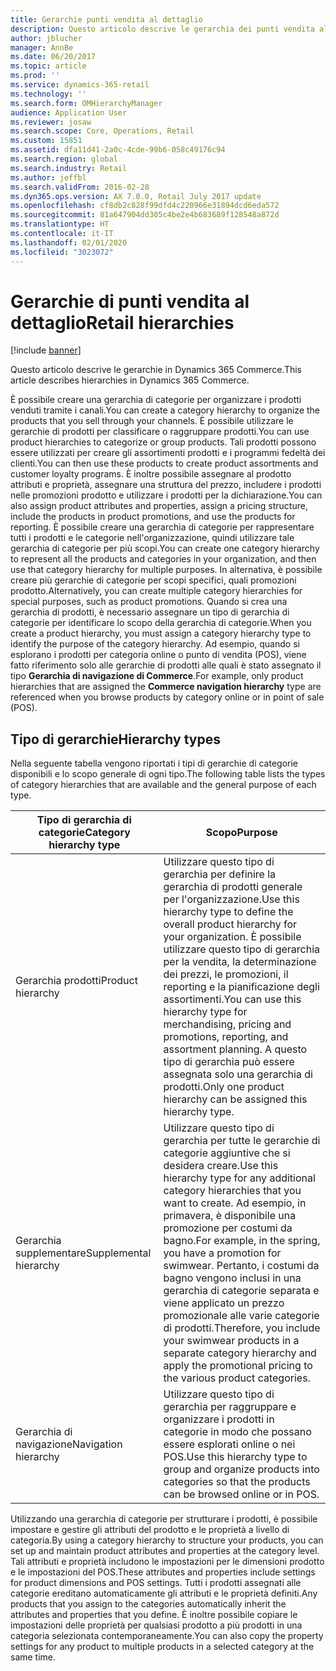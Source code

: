 ```yaml
---
title: Gerarchie punti vendita al dettaglio
description: Questo articolo descrive le gerarchia dei punti vendita al dettaglio in Dynamics 365 Commerce.
author: jblucher
manager: AnnBe
ms.date: 06/20/2017
ms.topic: article
ms.prod: ''
ms.service: dynamics-365-retail
ms.technology: ''
ms.search.form: OMHierarchyManager
audience: Application User
ms.reviewer: josaw
ms.search.scope: Core, Operations, Retail
ms.custom: 15851
ms.assetid: dfa11d41-2a0c-4cde-99b6-058c49176c94
ms.search.region: global
ms.search.industry: Retail
ms.author: jeffbl
ms.search.validFrom: 2016-02-28
ms.dyn365.ops.version: AX 7.0.0, Retail July 2017 update
ms.openlocfilehash: cf8db2c828f99dfd4c220966e31894dcd6eda572
ms.sourcegitcommit: 81a647904dd305c4be2e4b683689f128548a872d
ms.translationtype: HT
ms.contentlocale: it-IT
ms.lasthandoff: 02/01/2020
ms.locfileid: "3023072"
---
```

# <a name="retail-hierarchies"></a><span data-ttu-id="ea1ad-103">Gerarchie di punti vendita al dettaglio</span><span class="sxs-lookup"><span data-stu-id="ea1ad-103">Retail hierarchies</span></span>

[!include [banner](includes/banner.md)]

<span data-ttu-id="ea1ad-104">Questo articolo descrive le gerarchie in Dynamics 365 Commerce.</span><span class="sxs-lookup"><span data-stu-id="ea1ad-104">This article describes hierarchies in Dynamics 365 Commerce.</span></span>

<span data-ttu-id="ea1ad-105">È possibile creare una gerarchia di categorie per organizzare i prodotti venduti tramite i canali.</span><span class="sxs-lookup"><span data-stu-id="ea1ad-105">You can create a category hierarchy to organize the products that you sell through your channels.</span></span> <span data-ttu-id="ea1ad-106">È possibile utilizzare le gerarchie di prodotti per classificare o raggruppare prodotti.</span><span class="sxs-lookup"><span data-stu-id="ea1ad-106">You can use product hierarchies to categorize or group products.</span></span> <span data-ttu-id="ea1ad-107">Tali prodotti possono essere utilizzati per creare gli assortimenti prodotti e i programmi fedeltà dei clienti.</span><span class="sxs-lookup"><span data-stu-id="ea1ad-107">You can then use these products to create product assortments and customer loyalty programs.</span></span> <span data-ttu-id="ea1ad-108">È inoltre possibile assegnare al prodotto attributi e proprietà, assegnare una struttura del prezzo, includere i prodotti nelle promozioni prodotto e utilizzare i prodotti per la dichiarazione.</span><span class="sxs-lookup"><span data-stu-id="ea1ad-108">You can also assign product attributes and properties, assign a pricing structure, include the products in product promotions, and use the products for reporting.</span></span> <span data-ttu-id="ea1ad-109">È possibile creare una gerarchia di categorie per rappresentare tutti i prodotti e le categorie nell'organizzazione, quindi utilizzare tale gerarchia di categorie per più scopi.</span><span class="sxs-lookup"><span data-stu-id="ea1ad-109">You can create one category hierarchy to represent all the products and categories in your organization, and then use that category hierarchy for multiple purposes.</span></span> <span data-ttu-id="ea1ad-110">In alternativa, è possibile creare più gerarchie di categorie per scopi specifici, quali promozioni prodotto.</span><span class="sxs-lookup"><span data-stu-id="ea1ad-110">Alternatively, you can create multiple category hierarchies for special purposes, such as product promotions.</span></span> <span data-ttu-id="ea1ad-111">Quando si crea una gerarchia di prodotti, è necessario assegnare un tipo di gerarchia di categorie per identificare lo scopo della gerarchia di categorie.</span><span class="sxs-lookup"><span data-stu-id="ea1ad-111">When you create a product hierarchy, you must assign a category hierarchy type to identify the purpose of the category hierarchy.</span></span> <span data-ttu-id="ea1ad-112">Ad esempio, quando si esplorano i prodotti per categoria online o punto di vendita (POS), viene fatto riferimento solo alle gerarchie di prodotti alle quali è stato assegnato il tipo **Gerarchia di navigazione di Commerce**.</span><span class="sxs-lookup"><span data-stu-id="ea1ad-112">For example, only product hierarchies that are assigned the **Commerce navigation hierarchy** type are referenced when you browse products by category online or in point of sale (POS).</span></span>

## <a name="hierarchy-types"></a><span data-ttu-id="ea1ad-113">Tipo di gerarchie</span><span class="sxs-lookup"><span data-stu-id="ea1ad-113">Hierarchy types</span></span>

<span data-ttu-id="ea1ad-114">Nella seguente tabella vengono riportati i tipi di gerarchie di categorie disponibili e lo scopo generale di ogni tipo.</span><span class="sxs-lookup"><span data-stu-id="ea1ad-114">The following table lists the types of category hierarchies that are available and the general purpose of each type.</span></span>

| <span data-ttu-id="ea1ad-115">Tipo di gerarchia di categorie</span><span class="sxs-lookup"><span data-stu-id="ea1ad-115">Category hierarchy type</span></span>       | <span data-ttu-id="ea1ad-116">Scopo</span><span class="sxs-lookup"><span data-stu-id="ea1ad-116">Purpose</span></span> |
|-------------------------------|---------|
| <span data-ttu-id="ea1ad-117">Gerarchia prodotti</span><span class="sxs-lookup"><span data-stu-id="ea1ad-117">Product hierarchy</span></span>      | <span data-ttu-id="ea1ad-118">Utilizzare questo tipo di gerarchia per definire la gerarchia di prodotti generale per l'organizzazione.</span><span class="sxs-lookup"><span data-stu-id="ea1ad-118">Use this hierarchy type to define the overall product hierarchy for your organization.</span></span> <span data-ttu-id="ea1ad-119">È possibile utilizzare questo tipo di gerarchia per la vendita, la determinazione dei prezzi, le promozioni, il reporting e la pianificazione degli assortimenti.</span><span class="sxs-lookup"><span data-stu-id="ea1ad-119">You can use this hierarchy type for merchandising, pricing and promotions, reporting, and assortment planning.</span></span> <span data-ttu-id="ea1ad-120">A questo tipo di gerarchia può essere assegnata solo una gerarchia di prodotti.</span><span class="sxs-lookup"><span data-stu-id="ea1ad-120">Only one product hierarchy can be assigned this hierarchy type.</span></span> |
| <span data-ttu-id="ea1ad-121">Gerarchia supplementare</span><span class="sxs-lookup"><span data-stu-id="ea1ad-121">Supplemental hierarchy</span></span> | <span data-ttu-id="ea1ad-122">Utilizzare questo tipo di gerarchia per tutte le gerarchie di categorie aggiuntive che si desidera creare.</span><span class="sxs-lookup"><span data-stu-id="ea1ad-122">Use this hierarchy type for any additional category hierarchies that you want to create.</span></span> <span data-ttu-id="ea1ad-123">Ad esempio, in primavera, è disponibile una promozione per costumi da bagno.</span><span class="sxs-lookup"><span data-stu-id="ea1ad-123">For example, in the spring, you have a promotion for swimwear.</span></span> <span data-ttu-id="ea1ad-124">Pertanto, i costumi da bagno vengono inclusi in una gerarchia di categorie separata e viene applicato un prezzo promozionale alle varie categorie di prodotti.</span><span class="sxs-lookup"><span data-stu-id="ea1ad-124">Therefore, you include your swimwear products in a separate category hierarchy and apply the promotional pricing to the various product categories.</span></span> |
| <span data-ttu-id="ea1ad-125">Gerarchia di navigazione</span><span class="sxs-lookup"><span data-stu-id="ea1ad-125">Navigation hierarchy</span></span>   | <span data-ttu-id="ea1ad-126">Utilizzare questo tipo di gerarchia per raggruppare e organizzare i prodotti in categorie in modo che possano essere esplorati online o nei POS.</span><span class="sxs-lookup"><span data-stu-id="ea1ad-126">Use this hierarchy type to group and organize products into categories so that the products can be browsed online or in POS.</span></span> |

<span data-ttu-id="ea1ad-127">Utilizzando una gerarchia di categorie per strutturare i prodotti, è possibile impostare e gestire gli attributi del prodotto e le proprietà a livello di categoria.</span><span class="sxs-lookup"><span data-stu-id="ea1ad-127">By using a category hierarchy to structure your products, you can set up and maintain product attributes and properties at the category level.</span></span> <span data-ttu-id="ea1ad-128">Tali attributi e proprietà includono le impostazioni per le dimensioni prodotto e le impostazioni del POS.</span><span class="sxs-lookup"><span data-stu-id="ea1ad-128">These attributes and properties include settings for product dimensions and POS settings.</span></span> <span data-ttu-id="ea1ad-129">Tutti i prodotti assegnati alle categorie ereditano automaticamente gli attributi e le proprietà definiti.</span><span class="sxs-lookup"><span data-stu-id="ea1ad-129">Any products that you assign to the categories automatically inherit the attributes and properties that you define.</span></span> <span data-ttu-id="ea1ad-130">È inoltre possibile copiare le impostazioni delle proprietà per qualsiasi prodotto a più prodotti in una categoria selezionata contemporaneamente.</span><span class="sxs-lookup"><span data-stu-id="ea1ad-130">You can also copy the property settings for any product to multiple products in a selected category at the same time.</span></span>
